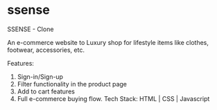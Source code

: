 # ssense


SSENSE - Clone

An e-commerce website to Luxury shop for lifestyle items like clothes, footwear, accessories, etc.

Features: 
1. Sign-in/Sign-up
2. Filter functionality in the product page
3. Add to cart features
4. Full e-commerce buying flow.
Tech Stack: HTML | CSS | Javascript
